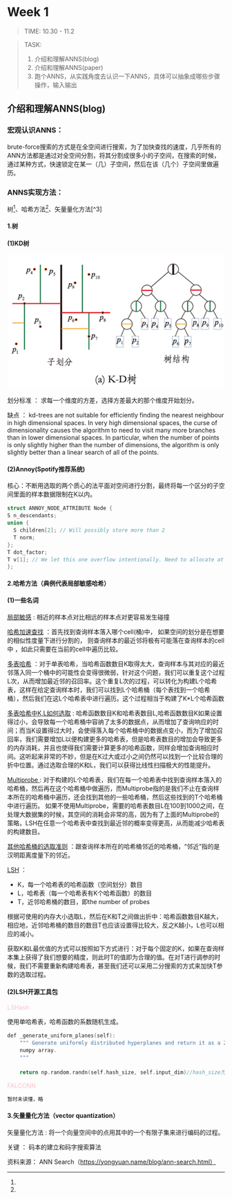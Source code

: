 ﻿# Week 1

> TIME: 10.30 - 11.2

> TASK:
>1. 介绍和理解ANNS(blog)
>2. 介绍和理解ANNS(paper)
>3. 跑个ANNS，从实践角度去认识一下ANNS，具体可以抽象成哪些步骤操作，输入输出

## 介绍和理解ANNS(blog)

### 宏观认识ANNS：
brute-force搜索的方式是在全空间进行搜索，为了加快查找的速度，几乎所有的ANN方法都是通过对全空间分割，将其分割成很多小的子空间，在搜索的时候，通过某种方式，快速锁定在某一（几）子空间，然后在该（几个）子空间里做遍历。

### ANNS实现方法：

树[^1]、哈希方法[^2]、矢量量化方法[^3]

#### 1.树
#### (1)KD树
[^1]:
![K-D树](images/w1/P_002.png)

划分标准 ： 求每一个维度的方差，选择方差最大的那个维度开始划分。

缺点 ： kd-trees are not suitable for efficiently finding the nearest neighbour in high dimensional spaces.
In very high dimensional spaces, the curse of dimensionality causes the algorithm to need to visit many more branches than in lower dimensional spaces. In particular, when the number of points is only slightly higher than the number of dimensions, the algorithm is only slightly better than a linear search of all of the points.

#### (2)Annoy(Spotify推荐系统)

核心：不断用选取的两个质心的法平面对空间进行分割，最终将每一个区分的子空间里面的样本数据限制在K以内。


```c++
struct ANNOY_NODE_ATTRIBUTE Node {
S n_descendants;
union {
  S children[2]; // Will possibly store more than 2
  T norm;
};
T dot_factor;
T v[1]; // We let this one overflow intentionally. Need to allocate at least 1 to make GCC happy保持原始特征
};
```

#### 2.哈希方法（典例代表局部敏感哈希）
[^2]:
#### (1)一些名词
<u>局部敏感</u> : 相近的样本点对比相远的样本点对更容易发生碰撞

<u>哈希加速查找</u>  ：首先找到查询样本落入哪个cell(桶)中，
如果空间的划分是在想要的相似性度量下进行分割的，
则查询样本的最近邻将极有可能落在查询样本的cell中
，如此只需要在当前的cell中遍历比较。

<u>多表哈希</u>  ：对于单表哈希，当哈希函数数目K取得太大，查询样本与其对应的最近邻落入同一个桶中的可能性会变得很微弱，针对这个问题，我们可以重复这个过程L次，从而增加最近邻的召回率。这个重复L次的过程，可以转化为构建L个哈希表，这样在给定查询样本时，我们可以找到L个哈希桶（每个表找到一个哈希桶），然后我们在这L个哈希表中进行遍历。这个过程相当于构建了K*L个哈希函数

<u>多表哈希中K,L如何选取</u>  : 哈希函数数目K和哈希表数目L,哈希函数数目K如果设置得过小，会导致每一个哈希桶中容纳了太多的数据点，从而增加了查询响应的时间；而当K设置得过大时，会使得落入每个哈希桶中的数据点变小，而为了增加召回率，我们需要增加L以便构建更多的哈希表，但是哈希表数目的增加会导致更多的内存消耗，并且也使得我们需要计算更多的哈希函数，同样会增加查询相应时间。这听起来非常的不妙，但是在K过大或过小之间仍然可以找到一个比较合理的折中位置。通过选取合理的K和L，我们可以获得比线性扫描极大的性能提升。

<u>Multiprobe </u> : 对于构建的L个哈希表，我们在每一个哈希表中找到查询样本落入的哈希桶，然后再在这个哈希桶中做遍历，而Multiprobe指的是我们不止在查询样本所在的哈希桶中遍历，还会找到其他的一些哈希桶，然后这些找到的T个哈希桶中进行遍历。
如果不使用Multiprobe，需要的哈希表数目L在100到1000之间，在处理大数据集的时候，其空间的消耗会非常的高，因为有了上面的Multiprobe的策略，LSH在任意一个哈希表中查找到最近邻的概率变得更高，从而能减少哈希表的构建数目。

<u>其他哈希桶的选取准则</u> ：跟查询样本所在的哈希桶邻近的哈希桶，“邻近”指的是汉明距离度量下的邻近。

<u>LSH</u>  ：
- K，每一个哈希表的哈希函数（空间划分）数目
- L，哈希表（每一个哈希表有K个哈希函数）的数目
- T，近邻哈希桶的数目，即the number of probes

根据可使用的内存大小选取L，然后在K和T之间做出折中：哈希函数数目K越大，相应地，近邻哈希桶的数目的数目T也应该设置得比较大，反之K越小，L也可以相应的减小。

获取K和L最优值的方式可以按照如下方式进行：对于每个固定的K，如果在查询样本集上获得了我们想要的精度，则此时T的值即为合理的值。在对T进行调参的时候，我们不需要重新构建哈希表，甚至我们还可以采用二分搜索的方式来加快T参数的选取过程。

#### (2)LSH开源工具包

<font color="pink">LSHash</font>  

使用单哈希表，哈希函数的系数随机生成。

```c++
def _generate_uniform_planes(self):
    """ Generate uniformly distributed hyperplanes and return it as a 2D
    numpy array.
    """

    return np.random.randn(self.hash_size, self.input_dim)//hash_size为哈希函数的数目即K
```
<font color="pink">FALCONN</font>  

```c++
暂时未读懂，略
```

#### 3.矢量量化方法（vector quantization）

矢量量化方法 : 将一个向量空间中的点用其中的一个有限子集来进行编码的过程。

关键 ： 码本的建立和码字搜索算法

资料来源：
ANN Search（https://yongyuan.name/blog/ann-search.html）



